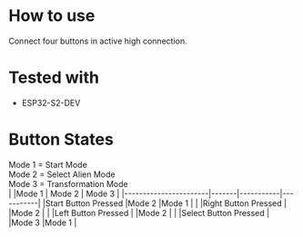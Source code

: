 # How to use 
 Connect four buttons in active high connection.  
# Tested with 
* ESP32-S2-DEV  
# Button States 
Mode 1 = Start Mode  
Mode 2 = Select Alien Mode  
Mode 3 = Transformation Mode  
|						|Mode 1	| Mode 2	| Mode 3	|
|-----------------------|-------|-----------|-----------|
|Start Button Pressed	|Mode 2	|Mode 1		|			|
|Right Button Pressed	|		|Mode 2		|			|
|Left Button Pressed	|		|Mode 2		|			|
|Select Button Pressed	|		|Mode 3		|Mode 1		|